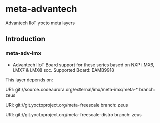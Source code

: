 # meta-advantech
Advantech IIoT yocto meta layers

## Introduction

### meta-adv-imx

- Advantech IIoT Board support for these series based on NXP i.MX6, i.MX7 & i.MX8 soc.
  Supported Board: EAMB9918

This layer depends on:

URI: git://source.codeaurora.org/external/imx/meta-imx/meta-*
branch: zeus

URI: git://git.yoctoproject.org/meta-freescale
branch: zeus

URI: git://git.yoctoproject.org/meta-freescale-distro
branch: zeus
